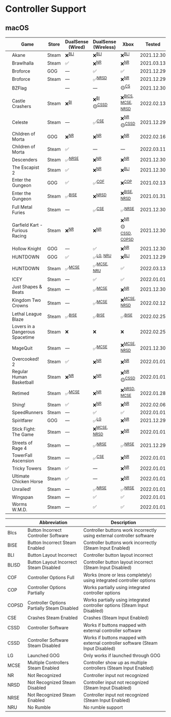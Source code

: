 # Controller Support

## macOS

|                                                                                                                    | Game                            | Store | DualSense (Wired)          | DualSense (Wireless)                                    | Xbox                                                                     | Tested     |
| ------------------------------------------------------------------------------------------------------------------ | ------------------------------- | ----- | -------------------------- | ------------------------------------------------------- | ------------------------------------------------------------------------ | ---------- |
| <img src="Pictures/Akane.png" alt="Akane" style="zoom:25%;" />                                                     | Akane                           | Steam | ❌<sup>[BLI](#bli)</sup>   | ❌<sup>[BLI](#bli)</sup>                                | ❌<sup>[BLI](#bli)</sup>                                                 | 2021.12.30 |
| <img src="Pictures/Brawlhalla.png" alt="Brawlhalla" style="zoom:25%;" />                                           | Brawlhalla                      | Steam | ✅                         | ❌<sup>[NR](#nr)</sup>                                  | ❌<sup>[NR](#nr)</sup>                                                   | 2021.03.13 |
| <img src="Pictures/Broforce.png" alt="Broforce" style="zoom:25%;" />                                               | Broforce                        | GOG   | —                          | ✅                                                      | ✅                                                                       | 2021.12.29 |
| <img src="Pictures/Broforce.png" alt="Broforce" style="zoom:25%;" />                                               | Broforce                        | Steam | —                          | ✅<sup>[NRSD](#nrsd)</sup>                              | ❌<sup>[NR](#nr)</sup>                                                   | 2021.12.29 |
| <img src="Pictures/BZFlag.png" alt="BZFlag" style="zoom:25%;" />                                                   | BZFlag                          |       | —                          | —                                                       | 🟡<sup>[CS](#cs)</sup>                                                   | 2021.12.30 |
| <img src="Pictures/Castle Crashers.png" alt="Castle Crashers" style="zoom:25%;" />                                 | Castle Crashers                 | Steam | ❌<sup>[BI](#bi)</sup>     | ❌<sup>[BI](#bi)</sup> <br/> 🟡<sup>[CSSD](#cssd)</sup> | ❌<sup>[BICS](#bics), [MCSE](#mcse), [NRSD](#nrsd)</sup>                 | 2022.02.13 |
| <img src="Pictures/Celeste.png" alt="Celeste" style="zoom:25%;" />                                                 | Celeste                         | Steam | —                          | ✅<sup>[CSE](#cse)</sup>                                | ❌<sup>[NR](#nr)</sup> <br/> 🟡<sup>[CSSD](#cssd)</sup>                  | 2021.12.29 |
| <img src="Pictures/Children of Morta.png" alt="Children of Morta" style="zoom:25%;" />                             | Children of Morta               | GOG   | ❌<sup>[NR](#nr)</sup>     | ❌<sup>[NR](#nr)</sup>                                  | ❌<sup>[NR](#nr)</sup>                                                   | 2022.02.16 |
| <img src="Pictures/Children of Morta.png" alt="Children of Morta" style="zoom:25%;" />                             | Children of Morta               | Steam | ✅                         | —                                                       | —                                                                        | 2022.03.11 |
| <img src="Pictures/Descenders.png" alt="Descenders" style="zoom:25%;" />                                           | Descenders                      | Steam | ✅<sup>[NRSE](#nrse)</sup> | ❌<sup>[NR](#NR)</sup>                                  | ❌<sup>[NR](#nr)</sup>                                                   | 2021.12.30 |
| <img src="Pictures/The Escapist 2.png" alt="The Escapist 2" style="zoom:25%;" />                                   | The Escapist 2                  | Steam | ✅                         | ❌<sup>[NR](#NR)</sup>                                  | ❌<sup>[BLI](#bli)</sup>                                                 | 2021.12.30 |
| <img src="Pictures/Enter the Gungeon.png" alt="Enter the Gungeon" style="zoom:25%;" />                             | Enter the Gungeon               | GOG   | ✅                         | ✅<sup>[COF](#cof)</sup>                                | ❌<sup>[COP](#cop)</sup>                                                 | 2021.02.13 |
| <img src="Pictures/Enter the Gungeon.png" alt="Enter the Gungeon" style="zoom:25%;" />                             | Enter the Gungeon               | Steam | ✅<sup>[BISE](#bise)</sup> | ❌<sup>[NRSD](#NRSD)</sup>                              | ❌<sup>[BISE](#bise), [NRSD](#nrsd)</sup>                                | 2021.01.31 |
| <img src="Pictures/Full Metal Furies.png" alt="Full Metal Furies" style="zoom:25%;" />                             | Full Metal Furies               | Steam | —                          | ✅<sup>[CSE](#cse)</sup>                                | ✅<sup>[NRSE](#nrse)</sup>                                               | 2021.12.30 |
| <img src="Pictures/Garfield Kart - Furious Racing.png" alt="Garfield Kart - Furious Racing" style="zoom:25%;" />   | Garfield Kart - Furious Racing  | Steam | ❌<sup>[NR](#nr)</sup>     | ❌<sup>[NR](#nr)</sup>                                  | ❌<sup>[NR](#nr)</sup> <br/> 🟡<sup>[CSSD](#cssd), [COPSD](#copsd)</sup> | 2021.12.30 |
| <img src="Pictures/Hollow Knight.png" alt="Hollow Knight" style="zoom:25%;" />                                     | Hollow Knight                   | GOG   | —                          | ✅                                                      | ❌<sup>[NR](#nr)</sup>                                                   | 2021.12.30 |
| <img src="Pictures/HUNTDOWN.png" alt="HUNTDOWN" style="zoom:25%;" />                                               | HUNTDOWN                        | GOG   | ✅                         | ✅<sup>[LG](#lg), [NRU](#nru)</sup>                     | ❌<sup>[BLI](#bli)</sup>                                                 | 2021.12.29 |
| <img src="Pictures/HUNTDOWN.png" alt="HUNTDOWN" style="zoom:25%;" />                                               | HUNTDOWN                        | Steam | ✅<sup>[MCSE](#mcse)</sup> | ✅<sup>[MCSE](#mcse), [NRU](#nru)</sup>                 | ✅                                                                       | 2022.03.13 |
| <img src="Pictures/ICEY.png" alt="ICEY" style="zoom:25%;" />                                                       | ICEY                            | Steam | —                          | ✅                                                      | ✅                                                                       | 2022.01.01 |
| <img src="Pictures/Just Shapes & Beats.png" alt="Just Shapes & Beats" style="zoom:25%;" />                         | Just Shapes & Beats             | Steam | —                          | ✅<sup>[MCSE](#mcse)</sup>                              | ❌<sup>[NR](#nr)</sup>                                                   | 2021.12.30 |
| <img src="Pictures/Kingdom Two Crowns.png" alt="Kingdom Two Crowns" style="zoom:25%;" />                           | Kingdom Two Crowns              | Steam | —                          | ✅<sup>[MCSE](#mcse)</sup>                              | ❌<sup>[MCSE](#mcse), [NRSD](#nrsd)</sup>                                | 2022.02.12 |
| <img src="Pictures/Lethal League Blaze.png" alt="Lethal League Blaze" style="zoom:25%;" />                         | Lethal League Blaze             | Steam | ✅<sup>[BISE](#bise)</sup> | ✅<sup>[BISE](#bise)</sup>                              | ✅<sup>[BISE](#bise)</sup>                                               | 2022.02.25 |
| <img src="Pictures/Lovers in a Dangerous Spacetime.png" alt="Lovers in a Dangerous Spacetime" style="zoom:25%;" /> | Lovers in a Dangerous Spacetime | Steam | ❌                         | ❌                                                      | ❌                                                                       | 2022.02.25 |
| <img src="Pictures/MageQuit.png" alt="MageQuit" style="zoom:25%;" />                                               | MageQuit                        | Steam | —                          | ✅<sup>[MCSE](#mcse)</sup>                              | ❌<sup>[MCSE](#mcse), [NRSD](#nrsd)</sup>                                | 2021.12.30 |
| <img src="Pictures/Overcooked! 2.png" alt="Overcooked! 2" style="zoom:25%;" />                                     | Overcooked! 2                   | Steam | ✅                         | ❌<sup>[NR](#nr)</sup>                                  | ❌<sup>[NR](#nr)</sup>                                                   | 2022.01.01 |
| <img src="Pictures/Regular Human Basketball.png" alt="Regular Human Basketball" style="zoom:25%;" />               | Regular Human Basketball        | Steam | ❌<sup>[NR](#nr)</sup>     | ❌<sup>[NR](#nr)</sup>                                  | ❌<sup>[NR](#nr)</sup> <br/> 🟡<sup>[CSSD](#cssd)</sup>                  | 2022.01.01 |
| <img src="Pictures/Retimed.png" alt="Retimed" style="zoom:25%;" />                                                 | Retimed                         | Steam | ✅<sup>[MCSE](#mcse)</sup> | ❌<sup>[NR](#nr)</sup>                                  | ❌<sup>[NRSD](#nrsd), [MCSE](#mcse)</sup>                                | 2022.01.28 |
| <img src="Pictures/Shing!.png" alt="Shing!" style="zoom:25%;" />                                                   | Shing!                          | Steam | ✅                         | ❌<sup>[NR](#nr)</sup>                                  | ❌<sup>[NR](#nr)</sup>                                                   | 2022.02.06 |
| <img src="Pictures/SpeedRunners.png" alt="SpeedRunners" style="zoom:25%;" />                                       | SpeedRunners                    | Steam | —                          | ✅                                                      | ✅                                                                       | 2022.01.01 |
| <img src="Pictures/Spiritfarer.png" alt="Spiritfarer" style="zoom:25%;" />                                         | Spiritfarer                     | GOG   | —                          | ✅<sup>[LG](#lg)</sup>                                  | ❌<sup>[NR](#nr)</sup>                                                   | 2021.12.29 |
| <img src="Pictures/Stick Fight - The Game.png" alt="Stick Fight: The Game" style="zoom:25%;" />                    | Stick Fight: The Game           | Steam | —                          | ❌<sup>[MCSE](#mcse), [NRSD](#nrsd)</sup>               | ❌<sup>[NR](#nr)</sup>                                                   | 2022.01.01 |
| <img src="Pictures/Streets of Rage 4.png" alt="Streets of Rage 4" style="zoom:25%;" />                             | Streets of Rage 4               | Steam | —                          | ✅<sup>[NRSE](#nrse)</sup>                              | ✅<sup>[NRSE](#nrse)</sup>                                               | 2021.12.29 |
| <img src="Pictures/TowerFall Ascension.png" alt="TowerFall Ascension" style="zoom:25%;" />                         | TowerFall Ascension             | Steam | —                          | ✅<sup>[CSE](#cse)</sup>                                | ❌<sup>[NR](#nr)</sup>                                                   | 2022.01.01 |
| <img src="Pictures/Tricky Towers.png" alt="Tricky Towers" style="zoom:25%;" />                                     | Tricky Towers                   | Steam | ✅                         | —                                                       | ❌<sup>[NR](#nr)</sup>                                                   | 2022.01.01 |
| <img src="Pictures/Ultimate Chicken Horse.png" alt="Ultimate Chicken Horse" style="zoom:25%;" />                   | Ultimate Chicken Horse          | Steam | ✅                         | —                                                       | ❌<sup>[NR](#nr)</sup>                                                   | 2022.01.01 |
| <img src="Pictures/Unrailed!.png" alt="Unrailed!" style="zoom:25%;" />                                             | Unrailed!                       | Steam | —                          | ✅<sup>[NRSE](#nrse)</sup>                              | ✅<sup>[NRSE](#nrse)</sup>                                               | 2022.01.01 |
| <img src="Pictures/Wingspan.png" alt="Wingspan" style="zoom:25%;" />                                               | Wingspan                        | Steam | —                          | ✅                                                      | ✅                                                                       | 2022.01.01 |
| <img src="Pictures/Worms W.M.D.png" alt="Worms W.M.D." style="zoom:25%;" />                                        | Worms W.M.D.                    | Steam | —                          | ✅                                                      | ✅                                                                       | 2022.01.01 |

|                           | Abbreviation                                | Description                                                                      |
| ------------------------- | ------------------------------------------- | -------------------------------------------------------------------------------- |
| <a name="bics">BIcs</a>   | Button Incorrect Controller Software        | Controller buttons work incorrectly using external controller software           |
| <a name="bise">BISE</a>   | Button Incorrect Steam Enabled              | Controller buttons work incorrectly (Steam Input Enabled)                        |
| <a name="bli">BLI</a>     | Button Layout Incorrect                     | Controller button layout incorrect                                               |
| <a name="blisd">BLISD</a> | Button Layout Incorrect Steam Disabled      | Controller button layout incorrect (Steam Input Disabled)                        |
| <a name="cof">COF</a>     | Controller Options Full                     | Works (more or less completely) using integrated controller options              |
| <a name="cop">COP</a>     | Controller Options Partially                | Works partially using integrated controller options                              |
| <a name="copsd">COPSD</a> | Controller Options Partially Steam Disabled | Works partially using integrated controller options (Steam Input Disabled)       |
| <a name="cse">CSE</a>     | Crashes Steam Enabled                       | Crashes (Steam Input Enabled)                                                    |
| <a name="cs">CSSD</a>     | Controller Software                         | Works if buttons mapped with external controller software                        |
| <a name="cssd">CSSD</a>   | Controller Software Steam Disabled          | Works if buttons mapped with external controller software (Steam Input Disabled) |
| <a name="lg">LG</a>       | Launched GOG                                | Only works if launched through GOG                                               |
| <a name="mcse">MCSE</a>   | Multiple Controllers Steam Enabled          | Controller show up as multiple controllers (Steam Input Enabled)                 |
| <a name="nr">NR</a>       | Not Recognized                              | Controller input not recognized                                                  |
| <a name="nrsd">NRSD</a>   | Not Recognized Steam Disabled               | Controller input not recognized (Steam Input Disabled)                           |
| <a name="nrse">NRSE</a>   | Not Recognized Steam Enabled                | Controller input not recognized (Steam Input Enabled)                            |
| <a name="nru">NRU</a>     | No Rumble                                   | No rumble support                                                                |
